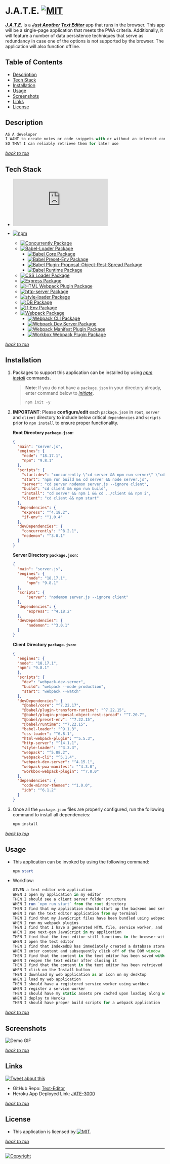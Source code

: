 # J.A.T.E. [![MIT](https://img.shields.io/static/v1.svg?label=📃%20License&message=MIT&color=important)](./LICENSE)

***[J.A.T.E.](https://jate-3000-36dde5eb5bd6.herokuapp.com/)*** is a <ins> ***Just Another Text Editor*** </ins> app that runs in the browser. This app will be a single-page application that meets the PWA criteria. Additionally, it will feature a number of data persistence techniques that serve as redundancy in case one of the options is not supported by the browser. The application will also function offline.

## Table of Contents

- [Description](#description)
- [Tech Stack](#tech-stack)
- [Installation](#installation)
- [Usage](#usage)
- [Screenshots](#screenshots)
- [Links](#links)
- [License](#license)

## Description

```javascript
AS A developer
I WANT to create notes or code snippets with or without an internet connection
SO THAT I can reliably retrieve them for later use
```

[*back to top*](#table-of-contents)

## Tech Stack

- [![Node.js](https://img.shields.io/badge/Node.js®-v20.6.1-blue?logo=node.js)](https://nodejs.org/en)

- [![npm](https://img.shields.io/badge/npm-v9.8.1-blue?logo=npm)](https://docs.npmjs.com/cli/v9/)
  - [![Concurrently Package](https://img.shields.io/badge/Concurrently-8.2.1-green?logo=npm)](https://www.npmjs.com/package/concurrently)
  - [![Babel-Loader Package](https://img.shields.io/badge/Babel--Loader-9.1.3-green?logo=npm)](https://www.npmjs.com/package/babel-loader)
    - [![Babel Core Package](https://img.shields.io/badge/Babel--Core-7.22.17-green?logo=npm)](https://www.npmjs.com/package/@babel/core)
    - [![Babel Preset-Env Package](https://img.shields.io/badge/Babel%20Preset--Env-7.22.15-green?logo=npm)](https://www.npmjs.com/package/@babel/preset-env)
    - [![Babel Plugin-Proposal-Object-Rest-Spread Package](https://img.shields.io/badge/Babel%20Plugin--Proposal--Object--Rest--Spread-7.20.7-green?logo=npm)](https://www.npmjs.com/package/@babel/plugin-proposal-object-rest-spread)
    - [![Babel Runtime Package](https://img.shields.io/badge/Babel%20Runtime-7.15.8-green?logo=npm)](https://www.npmjs.com/package/@babel/runtime)
  - [![CSS Loader Package](https://img.shields.io/badge/CSS--Loader-6.8.1-green?logo=webpack)](https://www.npmjs.com/package/css-loader)
  - [![Express Package](https://img.shields.io/badge/Express-4.18.2-green?logo=express)](https://www.npmjs.com/package/express)
  - [![HTML Webpack Plugin Package](https://img.shields.io/badge/HTML--Webpack--Plugin-5.5.3-green?logo=webpack)](https://www.npmjs.com/package/html-webpack-plugin)
  - [![http-server Package](https://img.shields.io/badge/Http--Server-14.1.1-green?logo=npm)](https://www.npmjs.com/package/http-server)
  - [![style-loader Package](https://img.shields.io/badge/Style--Loader-3.3.3-green?logo=webpack)](https://www.npmjs.com/package/style-loader)
  - [![IDB Package](https://img.shields.io/badge/IDB-7.1.1-green?logo=npm)](https://www.npmjs.com/package/idb)
  - [![If-Env Package](https://img.shields.io/badge/If--Env-1.0.4-green?logo=npm)](https://www.npmjs.com/package/if-env)
  - [![Webpack Package](https://img.shields.io/badge/Webpack-5.88.2-green?logo=webpack)](https://webpack.js.org/)
    - [![Webpack CLI Package](https://img.shields.io/badge/Webpack--CLI-5.1.4-green?logo=webpack)](https://www.npmjs.com/package/webpack-cli)
    - [![Webpack Dev Server Package](https://img.shields.io/badge/Webpack--Dev--Server-4.15.1-green?logo=webpack)](https://www.npmjs.com/package/webpack-dev-server)
    - [![Webpack Manifest Plugin Package](https://img.shields.io/badge/Webpack--Manifest--Plugin-4.3.0-green?logo=webpack)](https://www.npmjs.com/package/webpack-manifest-plugin)
    - [![Workbox Webpack Plugin Package](https://img.shields.io/badge/Workbox--Webpack--Plugin-7.0.0-green?logo=webpack)](https://www.npmjs.com/package/workbox-webpack-plugin)

[*back to top*](#table-of-contents)

## Installation

1. Packages to support this application can be installed by using [*npm install*](https://docs.npmjs.com/cli/v9/commands/npm-install) commands.

    > **Note**: If you do not have a `package.json` in your directory already, enter command below to [*initiate*](https://docs.npmjs.com/cli/v9/commands/npm-init).
    >
    > ```powershell
    > npm init -y
    > ```
  
2. **IMPORTANT**: Please **configure/edit** each `package.json` in `root`, `server` and `client` directory to include below critical `dependencies` and `scripts` prior to `npm install` to ensure proper functionality.

    **Root Directory `package.json`:**

    ```json
    {
      "main": "server.js",
      "engines": {
        "node": "18.17.1",
        "npm": "9.8.1"
      },
      "scripts": {
        "start:dev": "concurrently \"cd server && npm run server\" \"cd client && npm run dev\"",
        "start": "npm run build && cd server && node server.js",
        "server": "cd server nodemon server.js --ignore client",
        "build": "cd client && npm run build",
        "install": "cd server && npm i && cd ../client && npm i",
        "client": "cd client && npm start"
      },
      "dependencies": {
        "express": "^4.18.2",
        "if-env": "^1.0.4"
      },
      "devDependencies": {
        "concurrently": "^8.2.1",
        "nodemon": "^3.0.1"
      }
    }
    ```

   **Server Directory `package.json`:**

    ```json
    {
      "main": "server.js",
      "engines": {
          "node": "18.17.1",
          "npm": "9.8.1"
      },
      "scripts": {
          "server": "nodemon server.js --ignore client"
      },
      "dependencies": {
          "express": "^4.18.2"
      },
      "devDependencies": {
          "nodemon": "^3.0.1"
      }
    }
    ```

   **Client Directory `package.json`:**

    ```json
    {
      "engines": {
      "node": "18.17.1",
      "npm": "9.8.1"
      },
      "scripts": {
        "dev": "webpack-dev-server",
        "build": "webpack --mode production",
        "start": "webpack --watch"
      },
      "devDependencies": {
        "@babel/core": "^7.22.17",
        "@babel/plugin-transform-runtime": "^7.22.15",
        "@babel/plugin-proposal-object-rest-spread": "^7.20.7",
        "@babel/preset-env": "^7.22.15",
        "@babel/runtime": "^7.22.15",
        "babel-loader": "^9.1.3",
        "css-loader": "^6.8.1",
        "html-webpack-plugin": "^5.5.3",
        "http-server": "^14.1.1",
        "style-loader": "^3.3.3",
        "webpack": "^5.88.2",
        "webpack-cli": "^5.1.4",
        "webpack-dev-server": "^4.15.1",
        "webpack-pwa-manifest": "^4.3.0",
        "workbox-webpack-plugin": "^7.0.0"
      },
      "dependencies": {
        "code-mirror-themes": "^1.0.0",
        "idb": "^6.1.2"
      }
    }
    ```

3. Once all the `package.json` files are properly configured, run the following command to install all dependencies:

    ```powershell
    npm install
    ```

[*back to top*](#table-of-contents)

## Usage

- This application can be invoked by using the following command:

    ```powershell
    npm start
    ```

- Workflow:

    ```js
    GIVEN a text editor web application
    WHEN I open my application in my editor
    THEN I should see a client server folder structure
    WHEN I run `npm run start` from the root directory
    THEN I find that my application should start up the backend and serve the client
    WHEN I run the text editor application from my terminal
    THEN I find that my JavaScript files have been bundled using webpack
    WHEN I run my webpack plugins
    THEN I find that I have a generated HTML file, service worker, and a manifest file
    WHEN I use next-gen JavaScript in my application
    THEN I find that the text editor still functions in the browser without errors
    WHEN I open the text editor
    THEN I find that IndexedDB has immediately created a database storage
    WHEN I enter content and subsequently click off of the DOM window
    THEN I find that the content in the text editor has been saved with IndexedDB
    WHEN I reopen the text editor after closing it
    THEN I find that the content in the text editor has been retrieved from our IndexedDB
    WHEN I click on the Install button
    THEN I download my web application as an icon on my desktop
    WHEN I load my web application
    THEN I should have a registered service worker using workbox
    WHEN I register a service worker
    THEN I should have my static assets pre cached upon loading along with subsequent pages and static assets
    WHEN I deploy to Heroku
    THEN I should have proper build scripts for a webpack application
    ```

[*back to top*](#table-of-contents)

## Screenshots

![Demo GIF](./client/src/images/00-demo.gif)

[*back to top*](#table-of-contents)

## Links

[![Tweet about this](https://img.shields.io/static/v1.svg?label=Tweet%20about%20this&message=🎵&color=blue&logo=twitter&style=social)](https://twitter.com/intent/tweet?text=Check%20out%20this%20Text%20Editor%20PWA%20on%20GitHub:%20https://github.com/Ronin1702/Text-Editor)

- GitHub Repo: [Text-Editor](https://github.com/Ronin1702/Text-Editor)
- Heroku App Deployed Link: [JATE-3000](https://jate-3000-36dde5eb5bd6.herokuapp.com/)

[*back to top*](#table-of-contents)

## License

- This application is licensed by [![MIT](https://img.shields.io/static/v1.svg?label=📃%20License&message=MIT&color=important)](./LICENSE).

[*back to top*](#table-of-contents)

---
[![Copyright](https://img.shields.io/static/v1.svg?label=JATE-3000%20©️%20&message=%202023%20Kai%20Chen&labelColor=informational&color=033450)](https://kaichen.biz)
